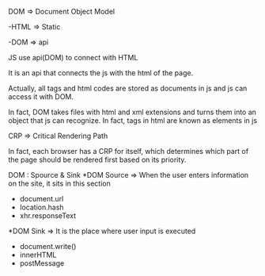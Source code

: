 DOM => Document Object Model 

 -HTML => Static 
 
 
 -DOM => api 


JS use api(DOM) to connect with HTML


It is an api that connects the js with the html of the page. 


Actually, all tags and html codes are stored as documents in js and js can access it with DOM. 


In fact, DOM takes files with html and xml extensions and turns them into an object that js can recognize. In fact, tags in html are known as elements in js







CRP => Critical Rendering Path


In fact, each browser has a CRP for itself, which determines which part of the page should be rendered first based on its priority.



DOM : Spource & Sink
*DOM Source => When the user enters information on the site, it sits in this section 
  - document.url
  - location.hash 
  - xhr.responseText

*DOM Sink => It is the place where user input is executed
  - document.write()
  - innerHTML
  - postMessage
